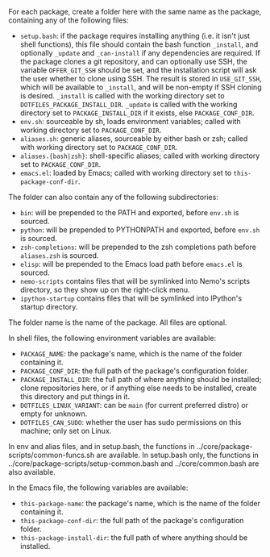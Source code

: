 For each package, create a folder here with the same name as the
package, containing any of the following files:

- `setup.bash`: if the package requires installing anything (i.e. it
  isn't just shell functions), this file should contain the bash
  function `_install`, and optionally `_update` and `_can-install` if
  any dependencies are required. If the package clones a git
  repository, and can optionally use SSH, the variable `OFFER_GIT_SSH`
  should be set, and the installation script will ask the user whether
  to clone using SSH. The result is stored in `USE_GIT_SSH`, which
  will be available to `_install`, and will be non-empty if SSH
  cloning is desired. `_install` is called with the working directory
  set to `DOTFILES_PACKAGE_INSTALL_DIR`. `_update` is called with
  the working directory set to `PACKAGE_INSTALL_DIR` if it exists,
  else `PACKAGE_CONF_DIR`.
- `env.sh`: sourceable by sh, loads environment variables; called with
  working directory set to `PACKAGE_CONF_DIR`.
- `aliases.sh`: generic aliases, sourceable by either bash or zsh;
  called with working directory set to `PACKAGE_CONF_DIR`.
- `aliases.{bash|zsh}`: shell-specific aliases; called with working
  directory set to `PACKAGE_CONF_DIR`.
- `emacs.el`: loaded by Emacs; called with working directory set to
  `this-package-conf-dir`.

The folder can also contain any of the following subdirectories:
- `bin`: will be prepended to the PATH and exported, before `env.sh`
  is sourced.
- `python`: will be prepended to PYTHONPATH and exported, before
  `env.sh` is sourced.
- `zsh-completions`: will be prepended to the zsh completions path
  before `aliases.zsh` is sourced.
- `elisp`: will be prepended to the Emacs load path before `emacs.el`
  is sourced.
- `nemo-scripts` contains files that will be symlinked into Nemo's
  scripts directory, so they show up on the right-click menu.
- `ipython-startup` contains files that will be symlinked into
  IPython's startup directory.

The folder name is the name of the package. All files are optional.

In shell files, the following environment variables are available:
- `PACKAGE_NAME`: the package's name, which is the name of the folder
  containing it.
- `PACKAGE_CONF_DIR`: the full path of the package's configuration
  folder.
- `PACKAGE_INSTALL_DIR`: the full path of where anything should be
  installed; clone repositories here, or if anything else needs to
  be installed, create this directory and put things in it.
- `DOTFILES_LINUX_VARIANT`: can be `main` (for current preferred distro)
  or empty for unknown.
- `DOTFILES_CAN_SUDO`: whether the user has sudo permissions on
  this machine; only set on Linux.

In env and alias files, and in setup.bash, the functions in
../core/package-scripts/common-funcs.sh are available. In setup.bash
only, the functions in ../core/package-scripts/setup-common.bash and
../core/common.bash are also available.

In the Emacs file, the following variables are available:
- `this-package-name`: the package's name, which is the name of the
  folder containing it.
- `this-package-conf-dir`: the full path of the package's
  configuration folder.
- `this-package-install-dir`: the full path of where anything should
  be installed.
